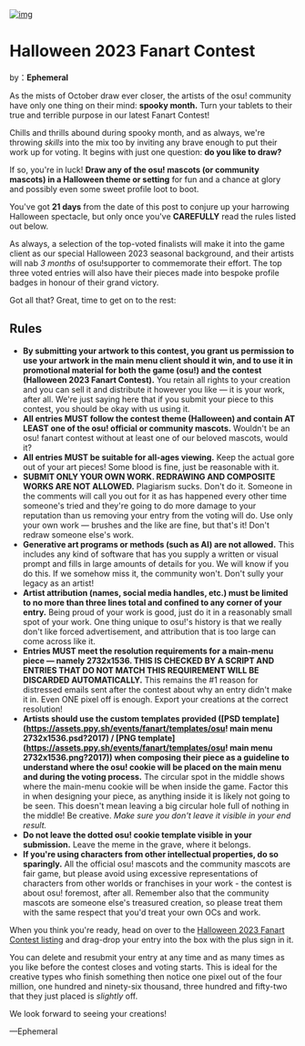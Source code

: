 <a href="https://osu.ppy.sh/home/news/2023-09-24-halloween-fanart-contest">
    <img src="https://i.ppy.sh/6c864552a2ddfa288315bec9f7a914af144df31a/68747470733a2f2f6173736574732e7070792e73682f636f6e74657374732f3138362f6865616465722e6a7067" alt="img">
</a>

# Halloween 2023 Fanart Contest

by：**Ephemeral**

As the mists of October draw ever closer, the artists of the osu! community have only one thing on their mind: **spooky month.** Turn your tablets to their true and terrible purpose in our latest Fanart Contest!

Chills and thrills abound during spooky month, and as always, we're throwing *skills* into the mix too by inviting any brave enough to put their work up for voting. It begins with just one question: **do you like to draw?**

If so, you're in luck! **Draw any of the osu! mascots (or community mascots) in a Halloween theme or setting** for fun and a chance at glory and possibly even some sweet profile loot to boot.

You've got **21 days** from the date of this post to conjure up your harrowing Halloween spectacle, but only once you've **CAREFULLY** read the rules listed out below.

As always, a selection of the top-voted finalists will make it into the game client as our special Halloween 2023 seasonal background, and their artists will nab *3 months* of osu!supporter to commemorate their effort. The top three voted entries will also have their pieces made into bespoke profile badges in honour of their grand victory.

Got all that? Great, time to get on to the rest:

## Rules

- **By submitting your artwork to this contest, you grant us permission to use your artwork in the main menu client should it win, and to use it in promotional material for both the game (osu!) and the contest (Halloween 2023 Fanart Contest).** You retain all rights to your creation and you can sell it and distribute it however you like — it is your work, after all. We're just saying here that if you submit your piece to this contest, you should be okay with us using it.
- **All entries MUST follow the contest theme (Halloween) and contain AT LEAST one of the osu! official or community mascots.** Wouldn't be an osu! fanart contest without at least one of our beloved mascots, would it?
- **All entries MUST be suitable for all-ages viewing.** Keep the actual gore out of your art pieces! Some blood is fine, just be reasonable with it.
- **SUBMIT ONLY YOUR OWN WORK. REDRAWING AND COMPOSITE WORKS ARE NOT ALLOWED.** Plagiarism sucks. Don't do it. Someone in the comments will call you out for it as has happened every other time someone's tried and they're going to do more damage to your reputation than us removing your entry from the voting will do. Use only your own work — brushes and the like are fine, but that's it! Don't redraw someone else's work.
- **Generative art programs or methods (such as AI) are not allowed.** This includes any kind of software that has you supply a written or visual prompt and fills in large amounts of details for you. We will know if you do this. If we somehow miss it, the community won't. Don't sully your legacy as an artist!
- **Artist attribution (names, social media handles, etc.) must be limited to no more than three lines total and confined to any corner of your entry.** Being proud of your work is good, just do it in a reasonably small spot of your work. One thing unique to osu!'s history is that we really don't like forced advertisement, and attribution that is too large can come across like it.
- **Entries MUST meet the resolution requirements for a main-menu piece — namely 2732x1536. THIS IS CHECKED BY A SCRIPT AND ENTRIES THAT DO NOT MATCH THIS REQUIREMENT WILL BE DISCARDED AUTOMATICALLY.** This remains the #1 reason for distressed emails sent after the contest about why an entry didn't make it in. Even ONE pixel off is enough. Export your creations at the correct resolution!
- **Artists should use the custom templates provided ([PSD template](https://assets.ppy.sh/events/fanart/templates/osu! main menu 2732x1536.psd?2017) / [PNG template](https://assets.ppy.sh/events/fanart/templates/osu! main menu 2732x1536.png?2017)) when composing their piece as a guideline to understand where the osu! cookie will be placed on the main menu and during the voting process.** The circular spot in the middle shows where the main-menu cookie will be when inside the game. Factor this in when designing your piece, as anything inside it is likely not going to be seen. This doesn't mean leaving a big circular hole full of nothing in the middle! Be creative. *Make sure you don't leave it visible in your end result.*
- **Do not leave the dotted osu! cookie template visible in your submission.** Leave the meme in the grave, where it belongs.
- **If you're using characters from other intellectual properties, do so sparingly.** All the official osu! mascots and the community mascots are fair game, but please avoid using excessive representations of characters from other worlds or franchises in your work - the contest is about osu! foremost, after all. Remember also that the community mascots are someone else's treasured creation, so please treat them with the same respect that you'd treat your own OCs and work.

When you think you're ready, head on over to the [Halloween 2023 Fanart Contest listing](https://osu.ppy.sh/community/contests/186) and drag-drop your entry into the box with the plus sign in it.

You can delete and resubmit your entry at any time and as many times as you like before the contest closes and voting starts. This is ideal for the creative types who finish something then notice one pixel out of the four million, one hundred and ninety-six thousand, three hundred and fifty-two that they just placed is *slightly* off.

We look forward to seeing your creations!

—Ephemeral
